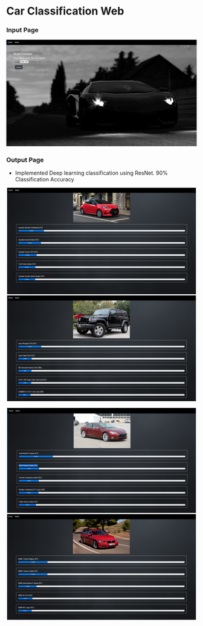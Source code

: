 # Car Classification Web
### **Input Page**

<p align="middle">
  <img src="images/input_page.png" width="1200" />
</p>

### **Output Page**
- Implemented Deep learning classification using ResNet. 90% Classification Accuracy
<p align="middle">
  <img src="images/out1.png" width="500" />
  <img src="images/out2.png" width="500" /> 
</p>
<p align="middle">
  <img src="images/out3.png" width="500" />
  <img src="images/out4.png" width="500" /> 
</p>
